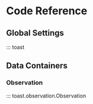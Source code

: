 # Code Reference

## Global Settings

::: toast

## Data Containers

### Observation

::: toast.observation.Observation

